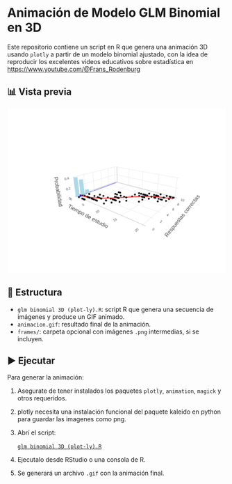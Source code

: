# Animación de Modelo GLM Binomial en 3D

Este repositorio contiene un script en R que genera una animación 3D usando `plotly` a partir de un modelo binomial ajustado, con la idea de reproducir los excelentes videos educativos sobre estadística en https://www.youtube.com/@Frans_Rodenburg

## 📊 Vista previa
![Animación generada](animacion_plotly.gif)

## 📂 Estructura

- `glm binomial 3D (plot-ly).R`: script R que genera una secuencia de imágenes y produce un GIF animado.
- `animacion.gif`: resultado final de la animación.
- `frames/`: carpeta opcional con imágenes `.png` intermedias, si se incluyen.

## ▶️ Ejecutar

Para generar la animación:

1. Asegurate de tener instalados los paquetes `plotly`, `animation`, `magick` y otros requeridos.
2. plotly necesita una instalación funcional del paquete kaleido en python para guardar las imagenes como png.
3. Abrí el script:

   [`glm binomial 3D (plot-ly).R`](glm%20binomial%203D%20(plot-ly).R)

4. Ejecutalo desde RStudio o una consola de R.
5. Se generará un archivo `.gif` con la animación final.
